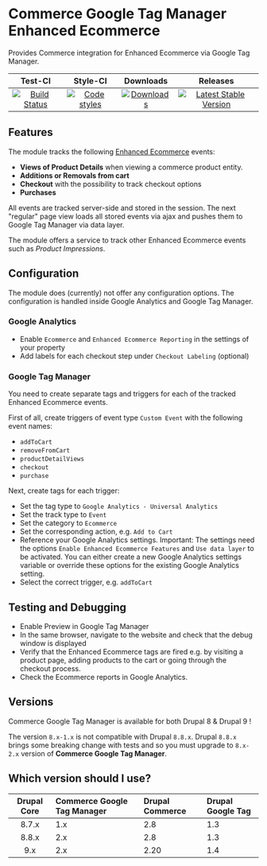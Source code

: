 # Commerce Google Tag Manager Enhanced Ecommerce

Provides Commerce integration for Enhanced Ecommerce via Google Tag Manager.

|       Test-CI        |        Style-CI         |        Downloads        |         Releases         |
|:----------------------:|:-----------------------:|:-----------------------:|:------------------------:|
| [![Build Status](https://github.com/gridonic/commerce_google_tag_manager/actions/workflows/ci.yml/badge.svg)](https://github.com/gridonic/commerce_google_tag_manager/actions/workflows/ci.yml) | [![Code styles](https://github.com/gridonic/commerce_google_tag_manager/actions/workflows/styles.yml/badge.svg)](https://github.com/gridonic/commerce_google_tag_manager/actions/workflows/styles.yml) | [![Downloads](https://img.shields.io/badge/downloads-8.x--2.0-green.svg?style=flat-square)](https://ftp.drupal.org/files/projects/commerce_google_tag_manager-8.x-2.x-dev.tar.gz) | [![Latest Stable Version](https://img.shields.io/badge/release-v2.0-blue.svg?style=flat-square)](https://www.drupal.org/project/commerce_google_tag_manager/releases) |

## Features

The module tracks the following [Enhanced Ecommerce](https://developers.google.com/tag-manager/enhanced-ecommerce)
events:

* **Views of Product Details** when viewing a commerce product entity.
* **Additions or Removals from cart**
* **Checkout** with the possibility to track checkout options
* **Purchases**

All events are tracked server-side and stored in the session. The next "regular" page view
loads all stored events via ajax and pushes them to Google Tag Manager via data layer.

The module offers a service to track other Enhanced Ecommerce events such as _Product Impressions_.

## Configuration

The module does (currently) not offer any configuration options. The configuration is
handled inside Google Analytics and Google Tag Manager.

### Google Analytics

* Enable `Ecommerce` and `Enhanced Ecommerce Reporting` in the settings of your property
* Add labels for each checkout step under `Checkout Labeling` (optional)

### Google Tag Manager

You need to create separate tags and triggers for each of the tracked Enhanced Ecommerce events.

First of all, create triggers of event type `Custom Event` with the following event
names:

* `addToCart`
* `removeFromCart`
* `productDetailViews`
* `checkout`
* `purchase`

Next, create tags for each trigger:

* Set the tag type to `Google Analytics - Universal Analytics`
* Set the track type to `Event`
* Set the category to `Ecommerce`
* Set the corresponding action, e.g. `Add to Cart`
* Reference your Google Analytics settings.
Important: The settings need the options `Enable Enhanced Ecommerce Features` and `Use data layer`
to be activated. You can either create a new Google Analytics settings variable or override these
options for the existing Google Analytics setting.
* Select the correct trigger, e.g. `addToCart`

## Testing and Debugging

* Enable Preview in Google Tag Manager
* In the same browser, navigate to the website and check that the debug window is displayed
* Verify that the Enhanced Ecommerce tags are fired e.g. by visiting a product page, adding
products to the cart or going through the checkout process.
* Check the Ecommerce reports in Google Analytics.

## Versions

Commerce Google Tag Manager is available for both Drupal 8 & Drupal 9 !

The version `8.x-1.x` is not compatible with Drupal `8.8.x`.
Drupal `8.8.x` brings some breaking change with tests and so you
must upgrade to `8.x-2.x` version of **Commerce Google Tag Manager**.

## Which version should I use?

|Drupal Core|Commerce Google Tag Manager|Drupal Commerce|Drupal Google Tag|
|:---------:|:-----|:--------------|:--------------|
|8.7.x      |1.x   |2.8            |1.3            |
|8.8.x      |2.x   |2.8            |1.3            |
|9.x        |2.x   |2.20           |1.4           |
